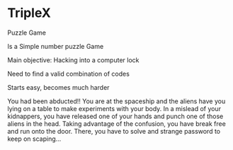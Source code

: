 # TripleX
Puzzle Game


Is a Simple number puzzle Game

Main objective: Hacking into a computer lock

Need to find a valid combination of codes

Starts easy, becomes much harder


You had been abducted!! You are at the spaceship and the aliens have you lying on a table to make experiments with your body. In a mislead of your kidnappers, you have released one of your hands and punch one of those aliens in the head. Taking advantage of the confusion, you have break free and run onto the door. There, you have to solve and strange password to keep on scaping... 
